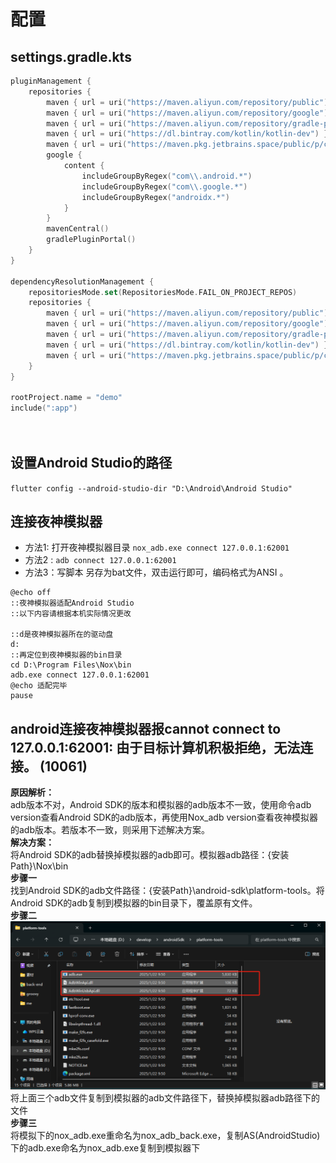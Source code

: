 # 配置

## settings.gradle.kts

```kotlin
pluginManagement {
    repositories {
        maven { url = uri("https://maven.aliyun.com/repository/public") }
        maven { url = uri("https://maven.aliyun.com/repository/google") }
        maven { url = uri("https://maven.aliyun.com/repository/gradle-plugin") }
        maven { url = uri("https://dl.bintray.com/kotlin/kotlin-dev") }
        maven { url = uri("https://maven.pkg.jetbrains.space/public/p/compose/dev") }
        google {
            content {
                includeGroupByRegex("com\\.android.*")
                includeGroupByRegex("com\\.google.*")
                includeGroupByRegex("androidx.*")
            }
        }
        mavenCentral()
        gradlePluginPortal()
    }
}

dependencyResolutionManagement {
    repositoriesMode.set(RepositoriesMode.FAIL_ON_PROJECT_REPOS)
    repositories {
        maven { url = uri("https://maven.aliyun.com/repository/public") }
        maven { url = uri("https://maven.aliyun.com/repository/google") }
        maven { url = uri("https://maven.aliyun.com/repository/gradle-plugin") }
        maven { url = uri("https://dl.bintray.com/kotlin/kotlin-dev") }
        maven { url = uri("https://maven.pkg.jetbrains.space/public/p/compose/dev") }
    }
}

rootProject.name = "demo"
include(":app")
 
 
```

## 设置Android Studio的路径

`flutter config --android-studio-dir "D:\Android\Android Studio"`

## 连接夜神模拟器

- 方法1: 打开夜神模拟器目录
 `nox_adb.exe connect 127.0.0.1:62001`
- 方法2 :
`adb connect 127.0.0.1:62001`
- 方法3：写脚本 另存为bat文件，双击运行即可，编码格式为ANSI 。

```shell
@echo off
::夜神模拟器适配Android Studio
::以下内容请根据本机实际情况更改

::d是夜神模拟器所在的驱动盘
d:
::再定位到夜神模拟器的bin目录
cd D:\Program Files\Nox\bin
adb.exe connect 127.0.0.1:62001
@echo 适配完毕
pause
```

## android连接夜神模拟器报cannot connect to 127.0.0.1:62001: 由于目标计算机积极拒绝，无法连接。 (10061)

**原因解析：**  
adb版本不对，Android SDK的版本和模拟器的adb版本不一致，使用命令adb version查看Android SDK的adb版本，再使用Nox_adb version查看夜神模拟器的adb版本。若版本不一致，则采用下述解决方案。  
**解决方案：**  
将Android SDK的adb替换掉模拟器的adb即可。模拟器adb路径：{安装Path}\Nox\bin  
**步骤一**  
找到Android SDK的adb文件路径：{安装Path}\android-sdk\platform-tools。将Android SDK的adb复制到模拟器的bin目录下，覆盖原有文件。  
**步骤二**  
![截图1](./images/image.png)
将上面三个adb文件复制到模拟器的adb文件路径下，替换掉模拟器adb路径下的文件  
**步骤三**  
将模拟下的nox_adb.exe重命名为nox_adb_back.exe，复制AS(AndroidStudio)下的adb.exe命名为nox_adb.exe复制到模拟器下
